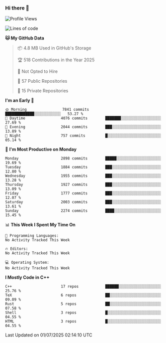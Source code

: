 ### Hi there 👋

<!--
**SemenMartynov/SemenMartynov** is a ✨ _special_ ✨ repository because its `README.md` (this file) appears on your GitHub profile.

Here are some ideas to get you started:

- 🔭 I’m currently working on ...
- 🌱 I’m currently learning ...
- 👯 I’m looking to collaborate on ...
- 🤔 I’m looking for help with ...
- 💬 Ask me about ...
- 📫 How to reach me: ...
- 😄 Pronouns: ...
- ⚡ Fun fact: ...
-->

<!--START_SECTION:waka-->
![Profile Views](http://img.shields.io/badge/Profile%20Views-0-blue)

![Lines of code](https://img.shields.io/badge/From%20Hello%20World%20I%27ve%20Written-7.7%20million%20lines%20of%20code-blue)

**🐱 My GitHub Data** 

> 📦 4.8 MB Used in GitHub's Storage 
 > 
> 🏆 518 Contributions in the Year 2025
 > 
> 🚫 Not Opted to Hire
 > 
> 📜 57 Public Repositories 
 > 
> 🔑 15 Private Repositories 
 > 
**I'm an Early 🐤** 

```text
🌞 Morning                7841 commits        █████████████░░░░░░░░░░░░   53.27 % 
🌆 Daytime                4076 commits        ███████░░░░░░░░░░░░░░░░░░   27.69 % 
🌃 Evening                2044 commits        ███░░░░░░░░░░░░░░░░░░░░░░   13.89 % 
🌙 Night                  757 commits         █░░░░░░░░░░░░░░░░░░░░░░░░   05.14 % 
```
📅 **I'm Most Productive on Monday** 

```text
Monday                   2898 commits        █████░░░░░░░░░░░░░░░░░░░░   19.69 % 
Tuesday                  1884 commits        ███░░░░░░░░░░░░░░░░░░░░░░   12.80 % 
Wednesday                1955 commits        ███░░░░░░░░░░░░░░░░░░░░░░   13.28 % 
Thursday                 1927 commits        ███░░░░░░░░░░░░░░░░░░░░░░   13.09 % 
Friday                   1777 commits        ███░░░░░░░░░░░░░░░░░░░░░░   12.07 % 
Saturday                 2003 commits        ███░░░░░░░░░░░░░░░░░░░░░░   13.61 % 
Sunday                   2274 commits        ████░░░░░░░░░░░░░░░░░░░░░   15.45 % 
```


📊 **This Week I Spent My Time On** 

```text
💬 Programming Languages: 
No Activity Tracked This Week

🔥 Editors: 
No Activity Tracked This Week

💻 Operating System: 
No Activity Tracked This Week
```

**I Mostly Code in C++** 

```text
C++                      17 repos            ██████░░░░░░░░░░░░░░░░░░░   25.76 % 
TeX                      6 repos             ██░░░░░░░░░░░░░░░░░░░░░░░   09.09 % 
Rust                     5 repos             ██░░░░░░░░░░░░░░░░░░░░░░░   07.58 % 
Shell                    3 repos             █░░░░░░░░░░░░░░░░░░░░░░░░   04.55 % 
HTML                     3 repos             █░░░░░░░░░░░░░░░░░░░░░░░░   04.55 % 
```




 Last Updated on 01/07/2025 02:14:10 UTC
<!--END_SECTION:waka-->
